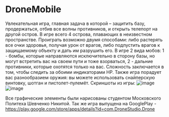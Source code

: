 # DroneMobile
Увлекательная игра, главная задача в которой – защитить базу, продержаться, отбив все волны противников, и открыть телепорт на другой остров. В игре всего 4 острова, плавающих в неизвестном пространстве.
Проиграть возможно двумя способами: либо растерять все очки здоровья, получая урон от врагов, либо подпустить врагов к защищаемому объекту и дать им разрушить его.
В игре 2 вида мобов:
1 - бомбы, которые направляются исключительно в сторону базы, но могут встретить вас на своем пути и тоже взорваться,
2 - дальние противники, которые охотятся только на вас. Сложность заключается в том, чтобы следить за обоими индикаторами HP.
Также игра порадует вас разнообразием оружия: вы можете использовать снайперскую винтовку, шотган и пистолет-пулемёт.
Скриншоты из игры:
![image](https://user-images.githubusercontent.com/51047366/186430802-9866d591-0832-4636-917b-3688f13420f9.png)
![image](https://user-images.githubusercontent.com/51047366/186431259-ad463c6f-b894-4bdd-addf-fd031a856d8a.png)

Все графические элементы были нарисованы студентом Московского Политеха Шевченко Никитой.
Так же игра выпущена на GooglePlay  -  https://play.google.com/store/apps/details?id=com.DroneStudio.Drone
